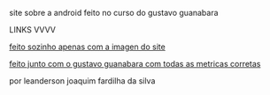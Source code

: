 site sobre a android feito no curso do gustavo guanabara

LINKS VVVV

<a target="_blank" href="https://leandersonjoaquimfardilhadasilva.github.io/android/curso%20em%20video/index.html">feito sozinho apenas com a imagen do site</a>


<a target="_blank" href="https://leandersonjoaquimfardilhadasilva.github.io/android/curso%20em%20video/index2.html">feito junto com o gustavo guanabara com todas as metricas corretas</a>

por leanderson joaquim fardilha da silva
